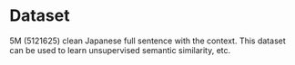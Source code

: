 # Dataset 

5M (5121625) clean Japanese full sentence with the context. This dataset can be used to learn unsupervised semantic similarity, etc.  